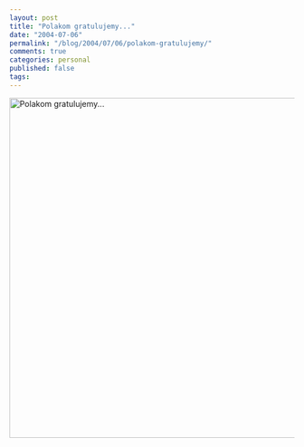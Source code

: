 ```yaml
---
layout: post
title: "Polakom gratulujemy..."
date: "2004-07-06"
permalink: "/blog/2004/07/06/polakom-gratulujemy/"
comments: true
categories: personal
published: false
tags: 
---
```


<img src="http://www.karzyn.com/photoblog/Polakom-gratulujemy-Leppera.gif" alt="Polakom gratulujemy..." width="600" border="0" />